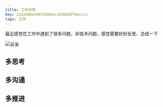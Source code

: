 ```yaml
---
title: 工作杂想
key: 2322d46e346f9302ecc83bbd5fbeccc1
tags: 工作
---
```


最近感觉在工作中遇到了很多问题，非技术问题，感觉需要好好反思、总结一下

![反省](https://hate13-blog-1251885630.cos.ap-chengdu.myqcloud.com/reflect_on.jpg)

<!--more-->

## 多思考

## 多沟通

## 多推进

